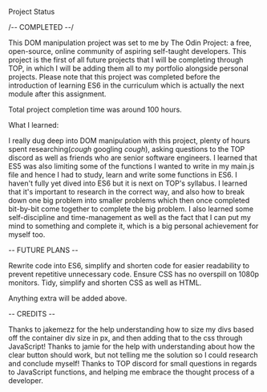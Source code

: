 Project Status

/-- COMPLETED --/

This DOM manipulation project was set to me by The Odin Project: a free, open-source, online community of aspiring self-taught developers. This project is the first of all future projects that I will be completing through TOP, in which I will be adding them all to my portfolio alongside personal projects. Please note that this project was completed before the introduction of learning ES6 in the curriculum which is actually the next module after this assignment.

Total project completion time was around 100 hours.

What I learned:

I really dug deep into DOM manipulation with this project, plenty of hours spent researching(*cough* googling *cough*), asking questions to the TOP discord as well as friends who are senior software engineers. I learned that ES5 was also limiting some of the functions I wanted to write in my main.js file and hence I had to study, learn and write some functions in ES6. I haven't fully yet dived into ES6 but it is next on TOP's syllabus. I learned that it's important to research in the correct way, and also how to break down one big problem into smaller problems which then once completed bit-by-bit come together to complete the big problem. I also learned some self-discipline and time-management as well as the fact that I can put my mind to something and complete it, which is a big personal achievement for myself too. 


-- FUTURE PLANS --

Rewrite code into ES6, simplify and shorten code for easier readability to prevent repetitive unnecessary code.
Ensure CSS has no overspill on 1080p monitors.
Tidy, simplify and shorten CSS as well as HTML.

Anything extra will be added above.

-- CREDITS --

Thanks to jakemezz for the help understanding how to size my divs based off the container div size in px, and then adding that to the css through JavaScript!
Thanks to jamie for the help with understanding about how the clear button should work, but not telling me the solution so I could research and conclude myself!
Thanks to TOP discord for small questions in regards to JavaScript functions, and helping me embrace the thought process of a developer.
